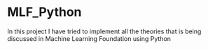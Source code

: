 # MLF_Python
In this project I have tried to implement all the theories that is being discussed in Machine Learning Foundation using Python
